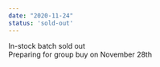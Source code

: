 ```yaml
---
date: "2020-11-24"
status: 'sold-out'
---
```


In-stock batch sold out  
Preparing for group buy on November 28th